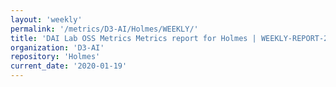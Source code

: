 ```yaml
---
layout: 'weekly'
permalink: '/metrics/D3-AI/Holmes/WEEKLY/'
title: 'DAI Lab OSS Metrics Metrics report for Holmes | WEEKLY-REPORT-2020-01-19'
organization: 'D3-AI'
repository: 'Holmes'
current_date: '2020-01-19'
---
```

